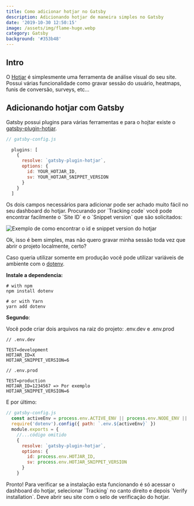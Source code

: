 ```yaml
---
title: Como adicionar hotjar no Gatsby
description: Adicionando hotjar de maneira simples no Gatsby
date: '2019-10-30 12:50:15'
image: /assets/img/flame-huge.webp
category: Gatsby
background: '#353b48'
---
```

## Intro

O [Hotjar](https://www.hotjar.com/) é simplesmente uma ferramenta de análise visual do seu site. Possui várias funcionalidade como gravar sessão do usuário, heatmaps, funis de conversão, surveys, etc...

## Adicionando hotjar com Gatsby

Gatsby possui plugins para várias ferramentas e para o hojtar existe o [gatsby-plugin-hotjar](https://www.gatsbyjs.org/packages/gatsby-plugin-hotjar/).



```js
// gatsby-config.js

  plugins: [
    {
      resolve: `gatsby-plugin-hotjar`,
      options: {
        id: YOUR_HOTJAR_ID,
        sv: YOUR_HOTJAR_SNIPPET_VERSION
      }
    }
  ]
```



Os dois campos necessários para adicionar pode ser achado muito fácil no seu dashboard do hotjar. Procurando por \`Tracking code\` você pode encontrar facilmente o \`Site ID\` e o \`Snippet version\` que são solicitados:

![Exemplo de como encontrar o id e snippet version do hotjar](/assets/img/hotjar-example.png "Exemplo de como encontrar o id e snippet version do hotjar")

Ok, isso é bem simples, mas não quero gravar minha sessão toda vez que abrir o projeto localmente, certo?

Caso queria utilizar somente em produção você pode utilizar variáveis de ambiente com o [dotenv](https://www.npmjs.com/package/dotenv).

**Instale a dependencia:**

```
# with npm
npm install dotenv

# or with Yarn
yarn add dotenv
```

**Segundo**:

Você pode criar dois arquivos na raiz do projeto: .env.dev e .env.prod

```
// .env.dev

TEST=development
HOTJAR_ID=X
HOTJAR_SNIPPET_VERSION=6 
```



```
// .env.prod

TEST=production
HOTJAR_ID=1234567 => Por exemplo
HOTJAR_SNIPPET_VERSION=6
```



E por último:



```js
// gatsby-config.js
  const activeEnv = process.env.ACTIVE_ENV || process.env.NODE_ENV || 'development'
  require('dotenv').config({ path: `.env.${activeEnv}` })
  module.exports = {
    //...código omitido
    {
      resolve: `gatsby-plugin-hotjar`,
      options: {
        id: process.env.HOTJAR_ID,
        sv: process.env.HOTJAR_SNIPPET_VERSION
      }
    }
```



Pronto! Para verificar se a instalação esta funcionando é só acessar o dashboard do hotjar, selecionar \`Tracking\` no canto direito e depois \`Verify installation\`. Deve abrir seu site com o selo de verificação do hotjar.
